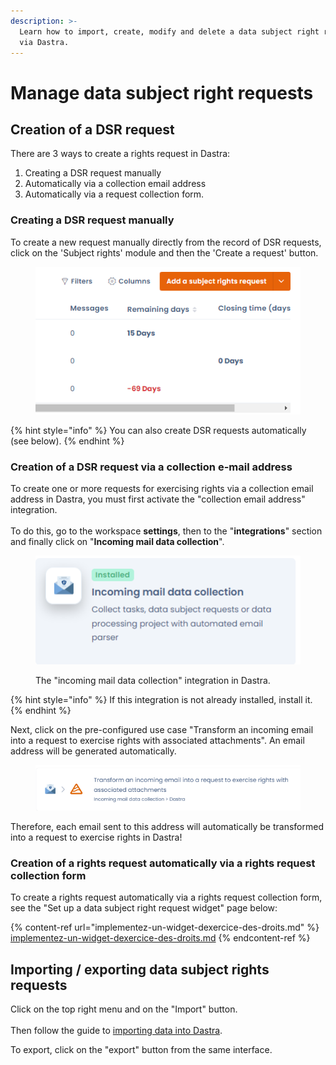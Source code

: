 ```yaml
---
description: >-
  Learn how to import, create, modify and delete a data subject right request
  via Dastra.
---
```


# Manage data subject right requests

## Creation of a DSR request

There are 3 ways to create a rights request in Dastra:&#x20;

1. Creating a DSR request manually&#x20;
2. Automatically via a collection email address
3. Automatically via a request collection form.



### Creating a DSR request manually

To create a new request manually directly from the record of DSR requests, click on the 'Subject rights' module and then the 'Create a request' button.&#x20;

<figure><img src="../../.gitbook/assets/image (106).png" alt=""><figcaption></figcaption></figure>

{% hint style="info" %}
You can also create DSR requests automatically (see below).
{% endhint %}



### Creation of a DSR request via a collection e-mail address

To create one or more requests for exercising rights via a collection email address in Dastra, you must first activate the "collection email address" integration. \
\
To do this, go to the workspace **settings**, then to the "**integrations**" section and finally click on "**Incoming mail data collection**".

<figure><img src="../../.gitbook/assets/image (334).png" alt=""><figcaption><p>The "incoming mail data collection" integration in Dastra.</p></figcaption></figure>

{% hint style="info" %}
If this integration is not already installed, install it.
{% endhint %}

Next, click on the pre-configured use case "Transform an incoming email into a request to exercise rights with associated attachments". An email address will be generated automatically.

<figure><img src="../../.gitbook/assets/image (335).png" alt=""><figcaption></figcaption></figure>

Therefore, each email sent to this address will automatically be transformed into a request to exercise rights in Dastra!



### Creation of a rights request automatically via a rights request collection form

To create a rights request automatically via a rights request collection form, see the "Set up a data subject right request widget" page below:

{% content-ref url="implementez-un-widget-dexercice-des-droits.md" %}
[implementez-un-widget-dexercice-des-droits.md](implementez-un-widget-dexercice-des-droits.md)
{% endcontent-ref %}

## Importing / exporting data subject rights requests

Click on the top right menu and on the "Import" button.\
\
Then follow the guide to [importing data into Dastra](../general/import-your-data-excel-csv.md).

To export, click on the "export" button from the same interface.

